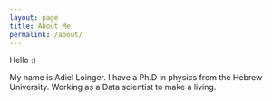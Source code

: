```yaml
---
layout: page
title: About Me
permalink: /about/
---
```

 
Hello :)

My name is Adiel Loinger. I have a Ph.D in physics from the Hebrew University.
Working as a Data scientist to make a living.


